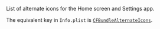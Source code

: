 List of alternate icons for the Home screen and Settings app.

The equivalent key in `Info.plist` is
[`CFBundleAlternateIcons`](https://developer.apple.com/documentation/bundleresources/information_property_list/cfbundleicons/cfbundlealternateicons).

